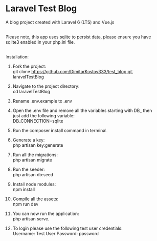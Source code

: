 # Laravel Test Blog
A blog project created with Laravel 6 (LTS) and Vue.js
<br />
<br />

Please note, this app uses sqlite to persist data, please ensure you have sqlite3 enabled in your php.ini file.
<br />
<br />

Installation:

1) Fork the project:<br />
   git clone https://github.com/DimitarKostov333/test_blog.git laravelTestBlog
2) Navigate to the project directory:<br />
   cd laravelTestBlog
3) Rename .env.example to .env
4) Open the .env file and remove all the variables starting with DB_ then just add the following variable:<br />
   DB_CONNECTION=sqlite
5) Run the composer install command in terminal.
6) Generate a key:<br/>
   php artisan key:generate
7) Run all the migrations:<br/>
   php artisan migrate
8) Run the seeder:<br/>
   php artisan db:seed
7) Install node modules:<br/>
    npm install
8) Compile all the assets:<br/>
    npm run dev
   
9) You can now run the application:<br/>
    php artisan serve.
   
10) To login please use the following test user credentials:<br/>
    Username: Test User
    Password: password
   


